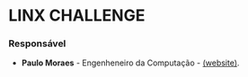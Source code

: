 # LINX CHALLENGE

### Responsável
- **Paulo Moraes** - Engenheneiro da Computação - [(website)](https://paulomoraes.me).